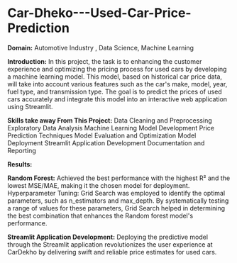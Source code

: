 # Car-Dheko---Used-Car-Price-Prediction

**Domain:**
Automotive Industry , Data Science, Machine Learning

**Introduction:**
In this project, the task is to enhancing the customer experience and optimizing the pricing process for used cars by developing a machine learning model. This model, based on historical car price data, will take into account various features such as the car's make, model, year, fuel type, and transmission type. The goal is to predict the prices of used cars accurately and integrate this model into an interactive web application using Streamlit.

**Skills take away From This Project:**
Data Cleaning and Preprocessing
Exploratory Data Analysis
Machine Learning Model Development
Price Prediction Techniques
Model Evaluation and Optimization
Model Deployment
Streamlit Application Development
Documentation and Reporting

**Results:**

**Random Forest:**
Achieved the best performance with the highest R² and the lowest MSE/MAE, making it the chosen model for deployment.
Hyperparameter Tuning: Grid Search was employed to identify the optimal parameters, such as n_estimators and max_depth. By systematically testing a range of values for these parameters, Grid Search helped in determining the best combination that enhances the Random forest model's performance.

**Streamlit Application Development:**
Deploying the predictive model through the Streamlit application revolutionizes the user experience at CarDekho by delivering swift and reliable price estimates for used cars.
